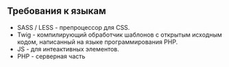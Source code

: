 ## Требования к языкам
* SASS / LESS - препроцессор для CSS.
* Twig - компилирующий обработчик шаблонов с открытым исходным кодом, написанный на языке программирования PHP. 
* JS - для интеактивных элементов.
* PHP - серверная часть
